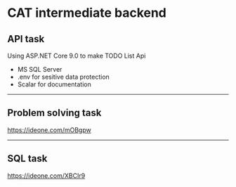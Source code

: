 ﻿<h1>CAT intermediate backend</h1>
<h2>API task</h2>
<p>
Using ASP.NET Core 9.0 to make TODO List Api
</p>
<ul>
	<li>MS SQL Server</li>
	<li>.env for sesitive data protection</li>
	<li>Scalar for documentation</li>
</ul>
<hr>
<h2>Problem solving task</h2>
<a href="https://ideone.com/mOBgpw" target="_blank">https://ideone.com/mOBgpw</a>
<hr>
<h2>SQL task</h2>
<a href="https://ideone.com/XBCIr9" target="_blank">https://ideone.com/XBCIr9</a>